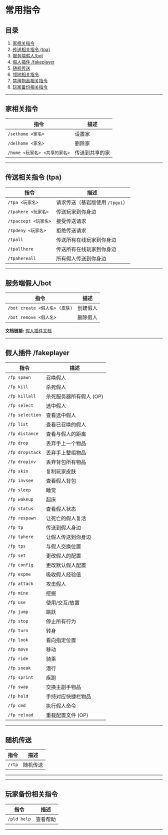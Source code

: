 # 常用指令

## 目录

1. [家相关指令](#家相关指令)
2. [传送相关指令 (tpa)](#传送相关指令-tpa)
3. [服务端假人/bot](#服务端假人bot)
4. [假人插件 /fakeplayer](#假人插件-fakeplayer)
5. [随机传送](#随机传送)
6. [领地相关指令](#领地相关指令)
7. [禁用物品相关指令](#禁用物品相关指令)
8. [玩家备份相关指令](#玩家备份相关指令)

---


## 家相关指令

| 指令 | 描述 |
| --- | --- |
| `/sethome <家名>` | 设置家 |
| `/delhome <家名>` | 删除家 |
| `/home <玩家名> <共享的家名>` | 传送到共享的家 |

---

## 传送相关指令 (tpa)

| 指令 | 描述 |
| --- | --- |
| `/tpa <玩家名>` | 请求传送（基岩版使用 `/tpgui`） |
| `/tpahere <玩家名>` | 传送玩家到你身边 |
| `/tpaccept <玩家名>` | 接受传送请求 |
| `/tpdeny <玩家名>` | 拒绝传送请求 |
| `/tpall` | 传送所有在线玩家到你身边 |
| `/tpallhere` | 传送所有在线玩家到你身边 |
| `/tpahereall` | 所有假人传送到你身边 |

---

## 服务端假人/bot

| 指令 | 描述 |
| --- | --- |
| `/bot create <假人名> (皮肤)` | 创建假人 |
| `/bot remove <假人名>` | 删除假人 |

**文档链接:** [假人插件文档](https://docs.leavesmc.org/zh_Hans/leaves/reference/fakeplayer)

---

## 假人插件 /fakeplayer

| 指令 | 描述 |
| --- | --- |
| `/fp spawn` | 召唤假人 |
| `/fp kill` | 杀死假人 |
| `/fp killall` | 杀死服务器所有假人 (OP) |
| `/fp select` | 选中假人 |
| `/fp selection` | 查看选中假人 |
| `/fp list` | 查看已召唤的假人 |
| `/fp distance` | 查看与假人的距离 |
| `/fp drop` | 丢弃手上一个物品 |
| `/fp dropstack` | 丢弃手上整组物品 |
| `/fp dropinv` | 丢弃背包所有物品 |
| `/fp skin` | 复制玩家皮肤 |
| `/fp invsee` | 查看假人背包 |
| `/fp sleep` | 睡觉 |
| `/fp wakeup` | 起床 |
| `/fp status` | 查看假人状态 |
| `/fp respawn` | 让死亡的假人复活 |
| `/fp tp` | 传送到假人身边 |
| `/fp tphere` | 让假人传送到你身边 |
| `/fp tps` | 与假人交换位置 |
| `/fp set` | 更改假人的配置 |
| `/fp config` | 更改默认假人配置 |
| `/fp expme` | 吸收假人经验值 |
| `/fp attack` | 攻击假人 |
| `/fp mine` | 挖掘 |
| `/fp use` | 使用/交互/放置 |
| `/fp jump` | 跳跃 |
| `/fp stop` | 停止所有行为 |
| `/fp turn` | 转身 |
| `/fp look` | 看向指定位置 |
| `/fp move` | 移动 |
| `/fp ride` | 骑乘 |
| `/fp sneak` | 潜行 |
| `/fp sprint` | 疾跑 |
| `/fp swap` | 交换主副手物品 |
| `/fp hold` | 手持对应快捷栏物品 |
| `/fp cmd` | 执行假人命令 |
| `/fp reload` | 重载配置文件 (OP) |


---

## 随机传送

| 指令 | 描述 |
| --- | --- |
| `/rtp` | 随机传送 |

---
---

## 玩家备份相关指令

| 指令 | 描述 |
| --- | --- |
| `/pld help` | 查看帮助 |

---